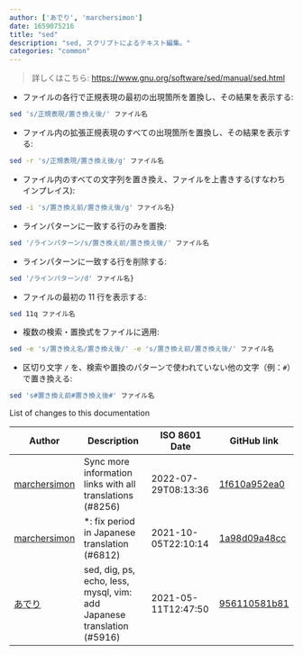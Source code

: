 ```yaml
---
author: ['あでり', 'marchersimon']
date: 1659075216
title: "sed"
description: "sed, スクリプトによるテキスト編集。"
categories: "common"
---
```

> 詳しくはこちら: <https://www.gnu.org/software/sed/manual/sed.html>

- ファイルの各行で正規表現の最初の出現箇所を置換し、その結果を表示する:

```bash
sed 's/正規表現/置き換え後/' ファイル名
```

- ファイル内の拡張正規表現のすべての出現箇所を置換し、その結果を表示する:

```bash
sed -r 's/正規表現/置き換え後/g' ファイル名
```

- ファイル内のすべての文字列を置き換え、ファイルを上書きする(すなわち インプレイス):

```bash
sed -i 's/置き換え前/置き換え後/g' ファイル名}
```

- ラインパターンに一致する行のみを置換:

```bash
sed '/ラインパターン/s/置き換え前/置き換え後/' ファイル名
```

- ラインパターンに一致する行を削除する:

```bash
sed '/ラインパターン/d' ファイル名}
```

- ファイルの最初の 11 行を表示する:

```bash
sed 11q ファイル名
```

- 複数の検索・置換式をファイルに適用:

```bash
sed -e 's/置き換え名/置き換え後/' -e 's/置き換え前/置き換え後/' ファイル名
```

- 区切り文字 `/` を、検索や置換のパターンで使われていない他の文字（例：`#`）で置き換える:

```bash
sed 's#置き換え前#置き換え後#' ファイル名
```
List of changes to this documentation


Author | Description | ISO 8601 Date | GitHub link
------|-----|-----|-----
[marchersimon](mailto:50295997+marchersimon@users.noreply.github.com) | Sync more information links with all translations (#8256) | 2022-07-29T08:13:36 | [1f610a952ea0](https://github.com/tldr-pages/tldr/commit/1f610a952ea0d53e0a1bdbd1246ef81f24db2f3f)
[marchersimon](mailto:50295997+marchersimon@users.noreply.github.com) | *: fix period in Japanese translation (#6812) | 2021-10-05T22:10:14 | [1a98d09a48cc](https://github.com/tldr-pages/tldr/commit/1a98d09a48ccebe878f44c0afe6f0f89e1ac3518)
[あでり](mailto:61904065+shu-pf@users.noreply.github.com) | sed, dig, ps, echo, less, mysql, vim: add Japanese translation (#5916) | 2021-05-11T12:47:50 | [956110581b81](https://github.com/tldr-pages/tldr/commit/956110581b81e8b5813fc05fb72ddc1507b0f94d)

